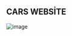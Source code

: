 ## CARS WEBSİTE
![image](https://github.com/user-attachments/assets/78948a51-f0c0-41cc-9d9d-fb4cced3b10b)
